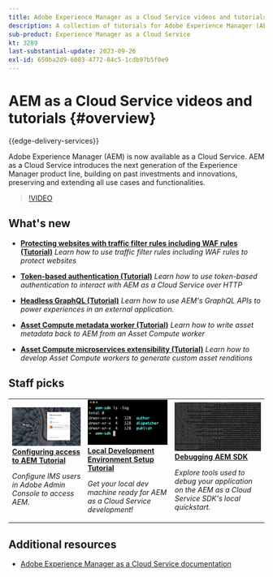 ```yaml
---
title: Adobe Experience Manager as a Cloud Service videos and tutorials
description: A collection of tutorials for Adobe Experience Manager (AEM) as a Cloud Service
sub-product: Experience Manager as a Cloud Service
kt: 3289
last-substantial-update: 2023-09-26
exl-id: 650ba2d9-6083-4772-84c5-1cdb97b5f0e9
---
```

# AEM as a Cloud Service videos and tutorials {#overview}

{{edge-delivery-services}}

Adobe Experience Manager (AEM) is now available as a Cloud Service. AEM as a Cloud Service introduces the next generation of the Experience Manager product line, building on past investments and innovations, preserving and extending all use cases and functionalities.

>[!VIDEO](https://video.tv.adobe.com/v/31085?quality=12&learn=on)

<div id="whats-new-section">

## What's new

* **[Protecting websites with traffic filter rules including WAF rules (Tutorial)](https://experienceleague.adobe.com/docs/experience-manager-learn/cloud-service/security/traffic-filter-and-waf-rules/overview.html)**
    *Learn how to use traffic filter rules including WAF rules to protect websites*

* **[Token-based authentication (Tutorial)](https://experienceleague.adobe.com/docs/experience-manager-learn/getting-started-with-aem-headless/authentication/overview.html)**
    *Learn how to use token-based authentication to interact with AEM as a Cloud Service over HTTP*

* **[Headless GraphQL (Tutorial)](https://experienceleague.adobe.com/docs/experience-manager-learn/getting-started-with-aem-headless/graphql/overview.html)**
    *Learn how to use AEM's GraphQL APIs to power experiences in an external application.*

* **[Asset Compute metadata worker (Tutorial)](./asset-compute/advanced/metadata.md)**
    *Learn how to write asset metadata back to AEM from an Asset Compute worker*

* **[Asset Compute microservices extensibility (Tutorial)](./asset-compute/overview.md)**
    *Learn how to develop  Asset Compute workers to generate custom asset renditions*

</div>

<div id="recs-overview-body-1"></div>
<div id="recs-overview-body-2"></div>
<div id="recs-overview-body-3"></div>
<div id="recs-overview-body-4"></div>
<div id="recs-overview-body-5"></div>
<div id="recs-overview-body-6"></div>

<div id="staff-picks-section">

## Staff picks

<table>
   <td>
      <a href="./accessing/overview.md">
      <img alt="Configuring access to AEM as a Cloud Service" src="./assets/overview/staff-pick__accessing.png"/>
      </a>
      <div>
         <a href="./accessing/overview.md">
         <strong>Configuring access to AEM Tutorial</strong>
         </a>
      </div>
      <p>
         <em>Configure IMS users in Adobe Admin Console to access AEM.</em>
      <p>
   </td>   
   <td>
      <a href="./local-development-environment/overview.md">
      <img alt="Local Development Environment Set up Tutorial" src="./assets/overview/staff-pick__local-development-environment-set-up.png"/>
      </a>
      <div>
         <a href="./local-development-environment/overview.md">
         <strong>Local Development Environment Setup Tutorial</strong>
         </a>
      </div>
      <p>
         <em>Get your local dev machine ready for AEM as a Cloud Service development!</em>
      <p>
   </td>   
   <td>
      <a href="./debugging/aem-sdk-local-quickstart/overview.md">
      <img alt="Debugging AEM SDK's local quickstart" src="./assets/overview/staff-pick__debugging.png"/>
      </a>
      <div>
         <a href="./debugging/aem-sdk-local-quickstart/overview.md">
         <strong>Debugging AEM SDK</strong>
         </a>
      </div>
      <p>
         <em>Explore tools used to debug your application on the AEM as a Cloud Service SDK's local quickstart.</em>
      <p>
   </td>
</table>

</div>

## Additional resources

* [Adobe Experience Manager as a Cloud Service documentation](https://experienceleague.adobe.com/docs/experience-manager-cloud-service/landing/home.html)
